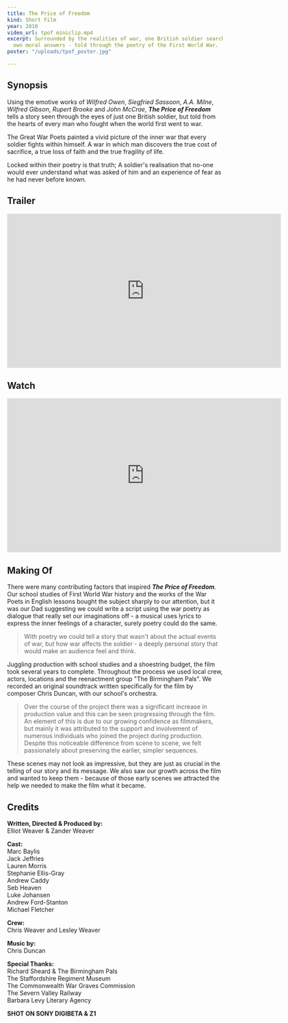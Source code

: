 ```yaml
---
title: The Price of Freedom
kind: Short Film
year: 2010
video_url: tpof miniclip.mp4
excerpt: Surrounded by the realities of war, one British soldier searches for his
  own moral answers - told through the poetry of the First World War.
poster: "/uploads/tpof_poster.jpg"

---
```

## Synopsis

Using the emotive works of _Wilfred Owen_, _Siegfried Sassoon_, _A.A. Milne_, _Wilfred Gibson_, _Rupert Brooke_ and _John McCrae_, **_The Price of Freedom_** tells a story seen through the eyes of just one British soldier, but told from the hearts of every man who fought when the world first went to war.

The Great War Poets painted a vivid picture of the inner war that every soldier fights within himself. A war in which man discovers the true cost of sacrifice, a true loss of faith and the true fragility of life.

Locked within their poetry is that truth; A soldier's realisation that no-one would ever understand what was asked of him and an experience of fear as he had never before known.

## Trailer

<iframe src="https://player.vimeo.com/video/11578609?color=da8f2e&title=0&byline=0&portrait=0" width="640" height="360" frameborder="0" webkitallowfullscreen mozallowfullscreen allowfullscreen></iframe>

## Watch

<iframe src="https://player.vimeo.com/video/14475874?color=da8f2e&title=0&byline=0&portrait=0" width="640" height="360" frameborder="0" webkitallowfullscreen mozallowfullscreen allowfullscreen></iframe>

## Making Of

There were many contributing factors that inspired **_The Price of Freedom_**. Our school studies of First World War history and the works of the War Poets in English lessons bought the subject sharply to our attention, but it was our Dad suggesting we could write a script using the war poetry as dialogue that really set our imaginations off - a musical uses lyrics to express the inner feelings of a character, surely poetry could do the same.

> With poetry we could tell a story that wasn't about the actual events of war, but how war affects the soldier - a deeply personal story that would make an audience feel and think.

Juggling production with school studies and a shoestring budget, the film took several years to complete. Throughout the process we used local crew, actors, locations and the reenactment group "The Birmingham Pals". We recorded an original soundtrack written specifically for the film by composer Chris Duncan, with our school's orchestra.

> Over the course of the project there was a significant increase in production value and this can be seen progressing through the film. An element of this is due to our growing confidence as filmmakers, but mainly it was attributed to the support and involvement of numerous individuals who joined the project during production. Despite this noticeable difference from scene to scene, we felt passionately about preserving the earlier, simpler sequences.

These scenes may not look as impressive, but they are just as crucial in the telling of our story and its message. We also saw our growth across the film and wanted to keep them - because of those early scenes we attracted the help we needed to make the film what it became.

## Credits

**Written, Directed & Produced by:** <br>Elliot Weaver & Zander Weaver

**Cast:** <br>Marc Baylis<br>Jack Jeffries<br>Lauren Morris<br>Stephanie Ellis-Gray<br>Andrew Caddy<br>Seb Heaven<br>Luke Johansen<br>Andrew Ford-Stanton<br>Michael Fletcher

**Crew:** <br>Chris Weaver and Lesley Weaver

**Music by:** <br>Chris Duncan

**Special Thanks:** <br>Richard Sheard & The Birmingham Pals<br>The Staffordshire Regiment Museum<br>The Commonwealth War Graves Commission<br>The Severn Valley Railway<br>Barbara Levy Literary Agency

**SHOT ON SONY DIGIBETA & Z1**